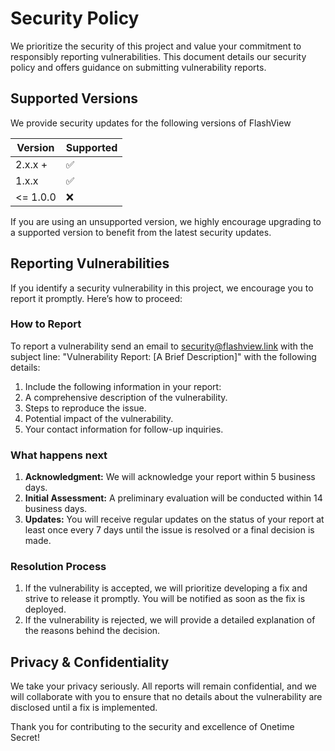 # Security Policy

We prioritize the security of this project and value your commitment to responsibly reporting vulnerabilities. This document details our security policy and offers guidance on submitting vulnerability reports.

## Supported Versions

We provide security updates for the following versions of FlashView

| Version | Supported |
| ------- | --------- |
| 2.x.x + | ✅        |
| 1.x.x   | ✅        |
| <= 1.0.0 | ❌       |

If you are using an unsupported version, we highly encourage upgrading to a supported version to benefit from the latest security updates.

## Reporting Vulnerabilities

If you identify a security vulnerability in this project, we encourage you to report it promptly. Here’s how to proceed:

### How to Report

To report a vulnerability send an email to security@flashview.link with the subject line: "Vulnerability Report: [A Brief Description]" with the following details:

1. Include the following information in your report:
1. A comprehensive description of the vulnerability.
1. Steps to reproduce the issue.
1. Potential impact of the vulnerability.
1. Your contact information for follow-up inquiries.

### What happens next

1. **Acknowledgment:** We will acknowledge your report within 5 business days.
1. **Initial Assessment:** A preliminary evaluation will be conducted within 14 business days.
1. **Updates:** You will receive regular updates on the status of your report at least once every 7 days until the issue is resolved or a final decision is made.

### Resolution Process

1. If the vulnerability is accepted, we will prioritize developing a fix and strive to release it promptly. You will be notified as soon as the fix is deployed.
1. If the vulnerability is rejected, we will provide a detailed explanation of the reasons behind the decision.

## Privacy & Confidentiality

We take your privacy seriously. All reports will remain confidential, and we will collaborate with you to ensure that no details about the vulnerability are disclosed until a fix is implemented.

Thank you for contributing to the security and excellence of Onetime Secret!